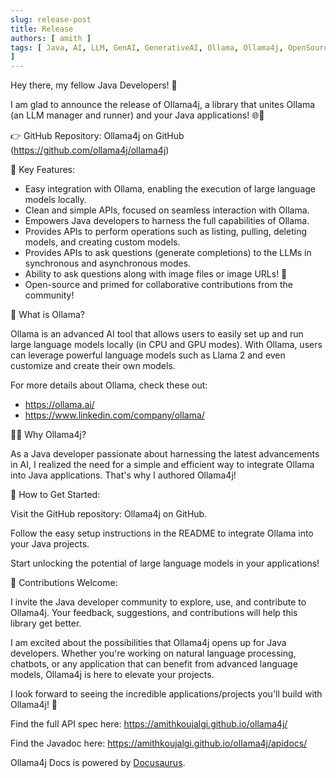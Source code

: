 ```yaml
---
slug: release-post
title: Release
authors: [ amith ]
tags: [ Java, AI, LLM, GenAI, GenerativeAI, Ollama, Ollama4j, OpenSource, Developers
]
---
```


Hey there, my fellow Java Developers! 🚀

I am glad to announce the release of Ollama4j, a library that unites Ollama (an LLM manager and runner) and your Java
applications! 🌐🚀

👉 GitHub Repository: Ollama4j on GitHub (https://github.com/ollama4j/ollama4j)

🌟 Key Features:

- Easy integration with Ollama, enabling the execution of large language models locally.
- Clean and simple APIs, focused on seamless interaction with Ollama.
- Empowers Java developers to harness the full capabilities of Ollama.
- Provides APIs to perform operations such as listing, pulling, deleting models, and creating custom models.
- Provides APIs to ask questions (generate completions) to the LLMs in synchronous and asynchronous modes.
- Ability to ask questions along with image files or image URLs! 🤩
- Open-source and primed for collaborative contributions from the community!

🦙 What is Ollama?

Ollama is an advanced AI tool that allows users to easily set up and run large language models locally (in CPU and GPU
modes). With Ollama, users can leverage powerful language models such as Llama 2 and even customize and create their own
models.

For more details about Ollama, check these out:

- https://ollama.ai/
- https://www.linkedin.com/company/ollama/

👨‍💻 Why Ollama4j?

As a Java developer passionate about harnessing the latest advancements in AI, I realized the need for a simple and
efficient way to integrate Ollama into Java applications. That's why I authored Ollama4j!

🔧 How to Get Started:

Visit the GitHub repository: Ollama4j on GitHub.

Follow the easy setup instructions in the README to integrate Ollama into your Java projects.

Start unlocking the potential of large language models in your applications!

🙏 Contributions Welcome:

I invite the Java developer community to explore, use, and contribute to Ollama4j. Your feedback, suggestions, and
contributions will help this library get better.

I am excited about the possibilities that Ollama4j opens up for Java developers. Whether you're working on natural
language processing, chatbots, or any application that can benefit from advanced language models, Ollama4j is here to
elevate your projects.

I look forward to seeing the incredible applications/projects you'll build with Ollama4j! 🌟

Find the full API spec here: https://amithkoujalgi.github.io/ollama4j/

Find the Javadoc here: https://amithkoujalgi.github.io/ollama4j/apidocs/

Ollama4j Docs is powered by [Docusaurus](https://docusaurus.io).


